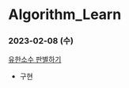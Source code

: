 # Algorithm_Learn
### 2023-02-08 (수)
[유한소수 판별하기](https://school.programmers.co.kr/learn/courses/30/lessons/120878)
- 구현
